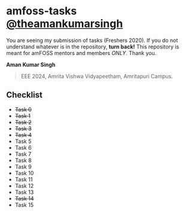# amfoss-tasks [@theamankumarsingh](https://github.com/theamankumarsingh)

You are seeing my submission of tasks (Freshers 2020). If you do not understand whatever is in the repository, **turn back!** This repository is meant for amFOSS mentors and members *ONLY*.
Thank you.

**Aman Kumar Singh**
>EEE 2024,
>Amrita Vishwa Vidyapeetham,
>Amritapuri Campus.

## Checklist
- ~~Task 0~~
- ~~Task 1~~
- ~~Task 2~~
- ~~Task 3~~
- ~~Task 4~~
- Task 5
- Task 6
- Task 7
- Task 8
- Task 9
- Task 10
- Task 11
- Task 12
- Task 13
- ~~Task 14~~
- Task 15
